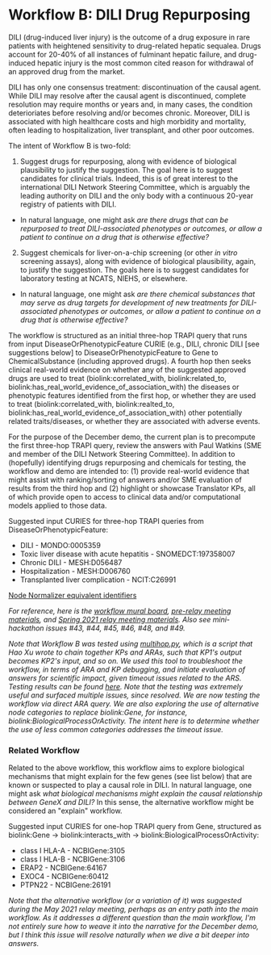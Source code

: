 # Workflow B: DILI Drug Repurposing

DILI (drug-induced liver injury) is the outcome of a drug exposure in rare patients with heightened sensitivity to drug-related hepatic sequalea. Drugs account for 20-40% of all instances of fulminant hepatic failure, and drug-induced hepatic injury is the most common cited reason for withdrawal of an approved drug from the market.

DILI has only one consensus treatment: discontinuation of the causal agent. While DILI may resolve after the causal agent is discontinued, complete resolution may require months or years and, in many cases, the condition deterioriates before resolving and/or becomes chronic. Moreover, DILI is associated with high healthcare costs and high morbidity and mortality, often leading to hospitalization, liver transplant, and other poor outcomes.

The intent of Workflow B is two-fold: 

1. Suggest drugs for repurposing, along with evidence of biological plausibility to justify the suggestion. The goal here is to suggest candidates for clinical trials. Indeed, this is of great interest to the international DILI Network Steering Committee, which is arguably the leading authority on DILI and the only body with a continuous 20-year registry of patients with DILI.

* In natural language, one might ask *are there drugs that can be repurposed to treat DILI-associated phenotypes or outcomes, or allow a patient to continue on a drug that is otherwise effective?*

2. Suggest chemicals for liver-on-a-chip screening (or other *in vitro* screening assays), along with evidence of biological plausibility, again, to justify the suggestion. The goals here is to suggest candidates for laboratory testing at NCATS, NIEHS, or elsewhere.

* In natural language, one might ask *are there chemical substances that may serve as drug targets for development of new treatments for DILI-associated phenotypes or outcomes, or allow a patient to continue on a drug that is otherwise effective?*

The workflow is structured as an initial three-hop TRAPI query that runs from input DiseaseOrPhenotypicFeature CURIE (e.g., DILI, chronic DILI [see suggestions below] to DiseaseOrPhenotypicFeature to Gene to ChemicalSubstance (including approved drugs). A fourth hop then seeks clinical real-world evidence on whether any of the suggested approved drugs are used to treat (biolink:correlated_with, biolink:related_to, biolink:has_real_world_evidence_of_association_with) the diseases or phenotypic features identified from the first hop, or whether they are used to treat (biolink:correlated_with, biolink:realted_to, biolink:has_real_world_evidence_of_association_with) other potentially related traits/diseases, or whether they are associated with adverse events. 

For the purpose of the December demo, the current plan is to precompute the first three-hop TRAPI query, review the answers with Paul Watkins (SME and member of the DILI Network Steering Committee). In addition to (hopefully) identifying drugs repurposing and chemicals for testing, the workflow and demo are intended to: (1) provide real-world evidence that might assist with ranking/sorting of answers and/or SME evaluation of results from the third hop and (2) highlight or showcase Translator KPs, all of which provide open to access to clinical data and/or computational models applied to those data. 

Suggested input CURIES for three-hop TRAPI queries from DiseaseOrPhenotypicFeature:

* DILI - MONDO:0005359
* Toxic liver disease with acute hepatitis - SNOMEDCT:197358007
* Chronic DILI - MESH:D056487
* Hospitalization - MESH:D006760
* Transplanted liver complication - NCIT:C26991

[Node Normalizer equivalent identifiers](https://drive.google.com/file/d/1rtvBM7J3AQpYFbLZquG3UUC1Ck5h_lA1/view?usp=sharing)

*For reference, here is the [workflow mural board](https://app.mural.co/t/ncats3030/m/ncats3030/1620608471364/d9d6ca5aefb8c7af4f756312d2500f0a3f465008), [pre-relay meeting materials](https://drive.google.com/drive/folders/1sCA6iouNHOh9I4ivXrR6DCct6fGgXbXp?usp=sharing), and [Spring 2021 relay meeting materials](https://github.com/ranking-agent/robogallery/tree/master/relay_spring_2021/DILI). Also see mini-hackathon issues #43, #44, #45, #46, #48, and #49.*

*Note that Workflow B was tested using [multihop.py](https://github.com/NCATS-Tangerine/icees-api-config/tree/master/cli), which is a script that Hao Xu wrote to chain together KPs and ARAs, such that KP1's output becomes KP2's input, and so on. We used this tool to troubleshoot the workflow, in terms of ARA and KP debugging, and initiate evaluation of answers for scientific impact, given timeout issues related to the ARS. Testing results can be found [here](https://drive.google.com/drive/folders/1sCA6iouNHOh9I4ivXrR6DCct6fGgXbXp?usp=sharing). Note that the testing was extremely useful and surfaced multiple issues, since resolved. We are now testing the workflow via direct ARA query. We are also exploring the use of alternative node categories to replace biolink:Gene, for instance, biolink:BiologicalProcessOrActivity. The intent here is to determine whether the use of less common categories addresses the timeout issue.*

### Related Workflow

Related to the above workflow, this workflow aims to explore biological mechanisms that might explain for the few genes (see list below) that are known or suspected to play a causal role in DILI. In natural language, one might ask *what biological mechanisms might explain the causal relationship between GeneX and DILI?* In this sense, the alternative workflow might be considered an "explain" workflow.

Suggested input CURIES for one-hop TRAPI query from Gene, structured as biolink:Gene -> biolink:interacts_with -> biolink:BiologicalProcessOrActivity:

* class I HLA-A - NCBIGene:3105
* class I HLA-B - NCBIGene:3106
* ERAP2 - NCBIGene:64167
* EXOC4 - NCBIGene:60412
* PTPN22 - NCBIGene:26191

*Note that the alternative workflow (or a variation of it) was suggested during the May 2021 relay meeting, perhaps as an entry path into the main workflow. As it addresses a different question than the main workflow, I'm not entirely sure how to weave it into the narrative for the December demo, but I think this issue will resolve naturally when we dive a bit deeper into answers.*
